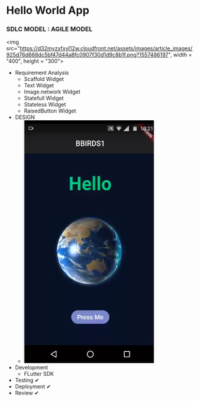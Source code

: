 # Hello World App

### SDLC MODEL : AGILE MODEL
 <img src="https://d32myzxfxyl12w.cloudfront.net/assets/images/article_images/925d76d668dc5bf47d44a8fc0907f30d1d9c8b1f.png?1557486197", width = "400", height = "300"></img>
- Requirement Analysis
  - Scaffold Widget
  - Text Widget
  - Image.network Widget
  - Statefull Widget
  - Stateless Widget
  - RaisedButton Widget
- DESIGN 
  - ![](lib/image.png)
- Development 
  - FLutter SDK
- Testing ✔
- Deployment ✔
- Review ✔
